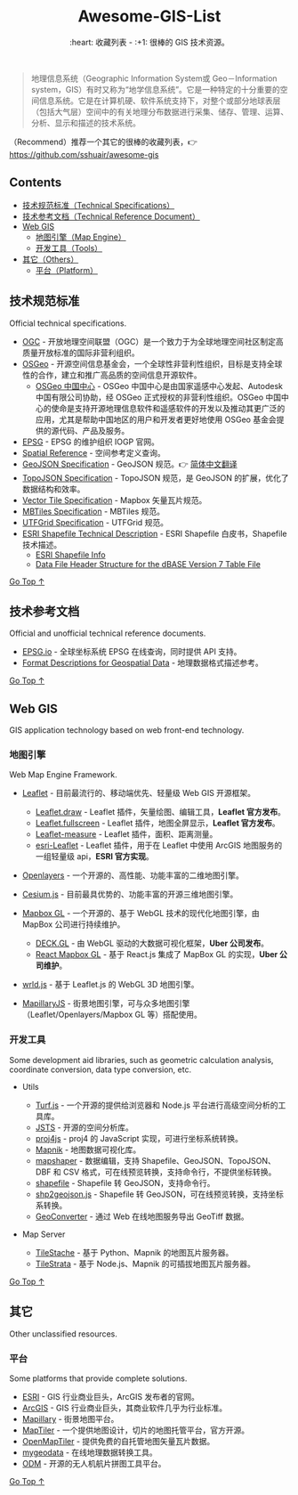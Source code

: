 <div align="center">
  <h1>Awesome-GIS-List</h1>

  <p>:heart: 收藏列表 - :+1: 很棒的 GIS 技术资源。</p>
</div>

<br />

> 地理信息系统（Geographic Information System或 Geo－Information system，GIS）有时又称为“地学信息系统”。它是一种特定的十分重要的空间信息系统。它是在计算机硬、软件系统支持下，对整个或部分地球表层（包括大气层）空间中的有关地理分布数据进行采集、储存、管理、运算、分析、显示和描述的技术系统。

（Recommend）推荐一个其它的很棒的收藏列表，:point_right: https://github.com/sshuair/awesome-gis

## Contents

- [技术规范标准（Technical Specifications）](#技术规范标准)
- [技术参考文档（Technical Reference Document）](#技术参考文档)
- [Web GIS](#web-gis)
  - [地图引擎（Map Engine）](#地图引擎)
  - [开发工具（Tools）](#开发工具)
- [其它（Others）](#其它)
  - [平台（Platform）](#平台)

## 技术规范标准

Official technical specifications.

- [OGC](http://www.opengeospatial.org/) - 开放地理空间联盟（OGC）是一个致力于为全球地理空间社区制定高质量开放标准的国际非营利组织。
- [OSGeo](https://www.osgeo.org/) - 开源空间信息基金会，一个全球性非营利性组织，目标是支持全球性的合作，建立和推广高品质的空间信息开源软件。
  - [OSGeo 中国中心](https://www.osgeo.cn/) - OSGeo 中国中心是由国家遥感中心发起、Autodesk 中国有限公司协助，经 OSGeo 正式授权的非营利性组织。OSGeo 中国中心的使命是支持开源地理信息软件和遥感软件的开发以及推动其更广泛的应用，尤其是帮助中国地区的用户和开发者更好地使用 OSGeo 基金会提供的源代码、产品及服务。
- [EPSG](http://www.epsg.org/) - EPSG 的维护组织 IOGP 官网。
- [Spatial Reference](https://spatialreference.org/) - 空间参考定义查询。
- [GeoJSON Specification](https://geojson.org/) - GeoJSON 规范。:point_right: [简体中文翻译](https://www.oschina.net/translate/geojson-spec?cmp)
- [TopoJSON Specification](https://github.com/topojson/topojson-specification) - TopoJSON 规范，是 GeoJSON 的扩展，优化了数据结构和效率。
- [Vector Tile Specification](https://github.com/mapbox/vector-tile-spec) - Mapbox 矢量瓦片规范。
- [MBTiles Specification](https://github.com/mapbox/mbtiles-spec) - MBTiles 规范。
- [UTFGrid Specification](https://github.com/mapbox/utfgrid-spec) - UTFGrid 规范。
- [ESRI Shapefile Technical Description](https://www.esri.com/library/whitepapers/pdfs/shapefile.pdf) - ESRI Shapefile 白皮书，Shapefile 技术描述。
  - [ESRI Shapefile Info](https://www.loc.gov/preservation/digital/formats/fdd/fdd000280.shtml)
  - [Data File Header Structure for the dBASE Version 7 Table File](http://www.dbase.com/Knowledgebase/INT/db7_file_fmt.htm)

[Go Top ↑](#awesome-gis-list)

## 技术参考文档

Official and unofficial technical reference documents.

- [EPSG.io](http://epsg.io/) - 全球坐标系统 EPSG 在线查询，同时提供 API 支持。
- [Format Descriptions for Geospatial Data](https://www.loc.gov/preservation/digital/formats/fdd/gis_fdd.shtml) - 地理数据格式描述参考。

[Go Top ↑](#awesome-gis-list)

## Web GIS

GIS application technology based on web front-end technology.

### 地图引擎

Web Map Engine Framework.

- [Leaflet](https://leafletjs.com/) - 目前最流行的、移动端优先、轻量级 Web GIS 开源框架。
  - [Leaflet.draw](https://github.com/Leaflet/Leaflet.draw) - Leaflet 插件，矢量绘图、编辑工具，**Leaflet 官方发布**。
  - [Leaflet.fullscreen](https://github.com/Leaflet/Leaflet.fullscreen) - Leaflet 插件，地图全屏显示，**Leaflet 官方发布**。
  - [Leaflet-measure](https://github.com/ljagis/leaflet-measure) - Leaflet 插件，面积、距离测量。
  - [esri-Leaflet](https://github.com/Esri/esri-leaflet) - Leaflet 插件，用于在 Leaflet 中使用 ArcGIS 地图服务的一组轻量级 api，**ESRI 官方实现**。
  
- [Openlayers](https://openlayers.org/) - 一个开源的、高性能、功能丰富的二维地图引擎。

- [Cesium.js](https://cesiumjs.org/) - 目前最具优势的、功能丰富的开源三维地图引擎。

- [Mapbox GL](https://docs.mapbox.com/mapbox-gl-js/overview/) - 一个开源的、基于 WebGL 技术的现代化地图引擎，由 MapBox 公司进行持续维护。
  - [DECK.GL](https://deck.gl/) - 由 WebGL 驱动的大数据可视化框架，**Uber 公司发布**。
  - [React Mapbox GL](https://uber.github.io/react-map-gl/) - 基于 React.js 集成了 MapBox GL 的实现，**Uber 公司维护**。
  
- [wrld.js](https://www.wrld3d.com/) - 基于 Leaflet.js 的 WebGL 3D 地图引擎。

- [MapillaryJS](https://mapillary.github.io/mapillary-js/) - 街景地图引擎，可与众多地图引擎（Leaflet/Openlayers/Mapbox GL 等）搭配使用。

### 开发工具

Some development aid libraries, such as geometric calculation analysis, coordinate conversion, data type conversion, etc.

- Utils
  - [Turf.js](http://turfjs.org/) - 一个开源的提供给浏览器和 Node.js 平台进行高级空间分析的工具库。
  - [JSTS](https://github.com/bjornharrtell/jsts) - 开源的空间分析库。
  - [proj4js](http://proj4js.org/) - proj4 的 JavaScript 实现，可进行坐标系统转换。
  - [Mapnik](https://mapnik.org/) - 地图数据可视化库。
  - [mapshaper](https://mapshaper.org/) - 数据编辑，支持 Shapefile、GeoJSON、TopoJSON、DBF 和 CSV 格式，可在线预览转换，支持命令行，不提供坐标转换。
  - [shapefile](https://github.com/mbostock/shapefile) - Shapefile 转 GeoJSON，支持命令行。
  - [shp2geojson.js](https://github.com/gipong/shp2geojson.js) - Shapefile 转 GeoJSON，可在线预览转换，支持坐标系转换。
  - [GeoConverter](https://geoconverter.hsr.ch/) - 通过 Web 在线地图服务导出 GeoTiff 数据。
  
- Map Server
  - [TileStache](http://tilestache.org/) - 基于 Python、Mapnik 的地图瓦片服务器。
  - [TileStrata](https://github.com/naturalatlas/tilestrata) - 基于 Node.js、Mapnik 的可插拔地图瓦片服务器。

[Go Top ↑](#awesome-gis-list)

## 其它

Other unclassified resources.

### 平台

Some platforms that provide complete solutions.

- [ESRI](https://www.esri.com/) - GIS 行业商业巨头，ArcGIS 发布者的官网。
- [ArcGIS](https://www.arcgis.com/) - GIS 行业商业巨头，其商业软件几乎为行业标准。
- [Mapillary](https://www.mapillary.com/) - 街景地图平台。
- [MapTiler](https://www.maptiler.com/) - 一个提供地图设计，切片的地图托管平台，官方开源。
- [OpenMapTiler](https://openmaptiles.org/) - 提供免费的自托管地图矢量瓦片数据。
- [mygeodata](https://mygeodata.cloud/converter/) - 在线地理数据转换工具。
- [ODM](https://www.opendronemap.org/) - 开源的无人机航片拼图工具平台。

[Go Top ↑](#awesome-gis-list)
